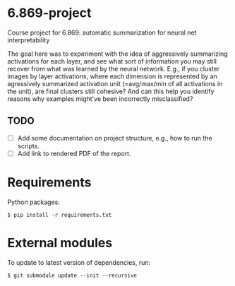 # 6.869-project
Course project for 6.869: automatic summarization for neural net interpretability

The goal here was to experiment with the idea of aggressively summarizing activations for each layer, and see what sort of information you may still recover from what was learned by the neural network.  E.g., if you cluster images by layer activations, where each dimension is represented by an agressively summarized activation unit (=avg/max/min of all activations in the unit), are final clusters still cohesive? And can this help you identify reasons why examples might've been incorrectly misclassified?

## TODO
- [ ] Add some documentation on project structure, e.g., how to run the scripts.
- [ ] Add link to rendered PDF of the report.

# Requirements

Python packages:
```
$ pip install -r requirements.txt
```

# External modules

To update to latest version of dependencies, run:
```
$ git submodule update --init --recursive
```
